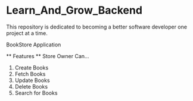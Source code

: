 # Learn_And_Grow_Backend

This repository is dedicated to becoming a better software developer one project at a time.

BookStore Application

** Features **
Store Owner Can...

1. Create Books
2. Fetch Books
3. Update Books
4. Delete Books
5. Search for Books
